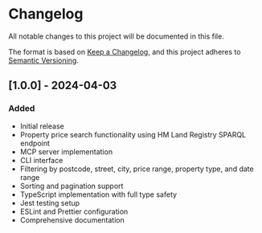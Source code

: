 # Changelog

All notable changes to this project will be documented in this file.

The format is based on [Keep a Changelog](https://keepachangelog.com/en/1.0.0/),
and this project adheres to [Semantic Versioning](https://semver.org/spec/v2.0.0.html).

## [1.0.0] - 2024-04-03

### Added

- Initial release
- Property price search functionality using HM Land Registry SPARQL endpoint
- MCP server implementation
- CLI interface
- Filtering by postcode, street, city, price range, property type, and date range
- Sorting and pagination support
- TypeScript implementation with full type safety
- Jest testing setup
- ESLint and Prettier configuration
- Comprehensive documentation
